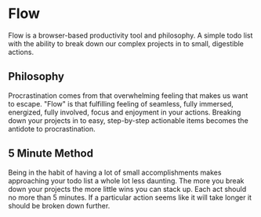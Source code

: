# Flow
Flow is a browser-based productivity tool and philosophy. A simple todo list with the ability to break down our complex projects in to small, digestible actions.

## Philosophy
Procrastination comes from that overwhelming feeling that makes us want to escape. "Flow" is that fulfilling feeling of seamless, fully immersed, energized, fully involved, focus and enjoyment in your actions. Breaking down your projects in to easy, step-by-step actionable items becomes the antidote to procrastination.

## 5 Minute Method
Being in the habit of having a lot of small accomplishments makes approaching your todo list a whole lot less daunting. The more you break down your projects the more little wins you can stack up. Each act should no more than 5 minutes. If a particular action seems like it will take longer it should be broken down further.
